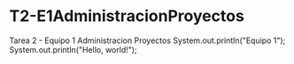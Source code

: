 # T2-E1AdministracionProyectos
Tarea 2 - Equipo 1 Administracion Proyectos
System.out.println("Equipo 1");
System.out.println("Hello, world!");
